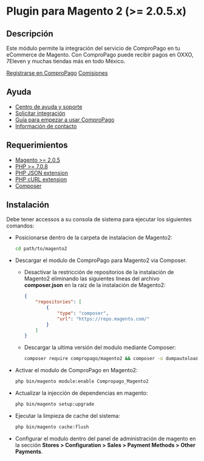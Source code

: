 # Plugin para Magento 2 (>= 2.0.5.x)

## Descripción

Este módulo permite la integración del servicio de ComproPago en tu eCommerce de Magento.
Con ComproPago puede recibir pagos en OXXO, 7Eleven y muchas tiendas más en todo México.

[Registrarse en ComproPago](https://compropago.com/)
[Comisiones](https://www.compropago.com/comisiones/)

## Ayuda

- [Centro de ayuda y soporte](https://compropago.com/ayuda-y-soporte)
- [Solicitar integración](https://compropago.com/integracion)
- [Guía para empezar a usar ComproPago](https://compropago.com/ayuda-y-soporte/como-comenzar-a-usar-compropago)
- [Información de contacto](https://compropago.com/contacto)

## Requerimientos

- [Magento >= 2.0.5](https://magento.com/)
- [PHP >= 7.0.8](http://www.php.net/)
- [PHP JSON extension](http://php.net/manual/en/book.json.php)
- [PHP cURL extension](http://php.net/manual/en/book.curl.php)
- [Composer](https://getcomposer.org)

## Instalación

Debe tener accessos a su consola de sistema para ejecutar los siguientes comandos:

- Posicionarse dentro de la carpeta de instalacion de Magento2:

  ```bash
  cd path/to/magento2
  ```

- Descargar el modulo de ComproPago para Magento2 via Composer.

  - Desactivar la restricción de repositorios de la instalación de Magento2
    eliminando las siguientes lineas del archivo **composer.json** en la raiz
    de la instalación de Magento2:
    ```json
    {
        "repositories": [
            {
                "type": "composer",
                "url": "https://repo.magento.com/"
            }
        ]
    }
    ```

  - Descargar la ultima versión del modulo mediante Composer:
    ```bash
    composer require compropago/magento2 && composer -o dumpautoload
    ```

- Activar el modulo de ComproPago en Magento2:

  ```bash
  php bin/magento module:enable Compropago_Magento2
  ```

- Actualizar la injección de dependencias en magento:

  ```bash
  php bin/magento setup:upgrade
  ```

- Ejecutar la limpieza de cache del sistema:

  ```bash
  php bin/magento cache:flush
  ```

- Configurar el modulo dentro del panel de administración de magento en la
  sección **Stores > Configuration > Sales > Payment Methods > Other Payments**.
